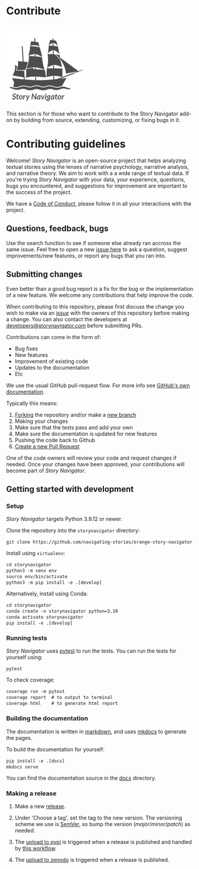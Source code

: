 Contribute
=======
![](../../doc/widgets/images/storynavigator_logo_small.png)

This section is for those who want to contribute to the Story Navigator add-on by building from source, extending, customizing, or fixing bugs in it.

# Contributing guidelines

Welcome! *Story Navigator* is an open-source project that helps analyzing textual stories using the lenses of narrative psychology, narrative analysis, and narrative theory. We aim to work with a a wide range of textual  data. If you're trying *Story Navigator* with your data, your experience, questions, bugs you encountered, and suggestions for improvement are important to the success of the project.

We have a [Code of Conduct](../../doc/widgets/CODE_OF_CONDUCT.md), please follow it in all your interactions with the project.

## Questions, feedback, bugs

Use the search function to see if someone else already ran accross the same issue. Feel free to open a new [issue here](https://github.com/navigating-stories/orange-story-navigator/issues) to ask a question, suggest improvements/new features, or report any bugs that you ran into.

## Submitting changes

Even better than a good bug report is a fix for the bug or the implementation of a new feature. We welcome any contributions that help improve the code.

When contributing to this repository, please first discuss the change you wish to make via an [issue](https://github.com/navigating-stories/orange-story-navigator/issues) with the owners of this repository before making a change. You can also contact the developers at developers@storynavigator.com before submitting PRs.

Contributions can come in the form of:

- Bug fixes
- New features
- Improvement of existing code
- Updates to the documentation
- Etc

We use the usual GitHub pull-request flow. For more info see [GitHub's own documentation](https://help.github.com/articles/using-pull-requests/).

Typically this means:

1. [Forking](https://docs.github.com/articles/about-forks) the repository and/or make a [new branch](https://docs.github.com/articles/about-branches)
2. Making your changes
3. Make sure that the tests pass and add your own
4. Make sure the documentation is updated for new features
5. Pushing the code back to Github
6. [Create a new Pull Request](https://help.github.com/articles/creating-a-pull-request/)

One of the code owners will review your code and request changes if needed. Once your changes have been approved, your contributions will become part of *Story Navigator*.

## Getting started with development

### Setup

*Story Navigator* targets Python 3.9.12 or newer.

Clone the repository into the `storynavigator` directory:

```console
git clone https://github.com/navigating-stories/orange-story-navigator
```

Install using `virtualenv`:

```console
cd storynavigator
python3 -m venv env
source env/bin/activate
python3 -m pip install -e .[develop]
```

Alternatively, install using Conda:

```console
cd storynavigator
conda create -n storynavigator python=3.10
conda activate storynavigator
pip install -e .[develop]
```

### Running tests

*Story Navigator* uses [pytest](https://docs.pytest.org/en/latest/) to run the tests. You can run the tests for yourself using:

```console
pytest
```

To check coverage:

```console
coverage run -m pytest
coverage report  # to output to terminal
coverage html    # to generate html report
```

### Building the documentation

The documentation is written in [markdown](https://www.markdownguide.org/basic-syntax/), and uses [mkdocs](https://www.mkdocs.org/) to generate the pages.

To build the documentation for yourself:

```console
pip install -e .[docs]
mkdocs serve
```

You can find the documentation source in the [docs](https://github.com/navigating-stories/orange-story-navigator/tree/master/doc) directory.

### Making a release

1. Make a new [release](https://github.com/navigating-stories/orange-story-navigator/releases).

2. Under 'Choose a tag', set the tag to the new version. The versioning scheme we use is [SemVer](http://semver.org/), so bump the version (*major*/*minor*/*patch*) as needed. 

3. The [upload to pypi](https://pypi.org/project/orange-story-navigator/) is triggered when a release is published and handled by [this workflow](https://github.com/navigating-stories/orange-story-navigator/actions/workflows/publish.yaml).

4. The [upload to zenodo](https://zenodo.org/records/10994947) is triggered when a release is published.
